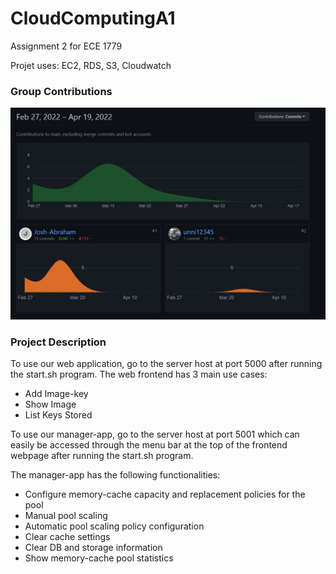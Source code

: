 # CloudComputingA1

Assignment 2 for ECE 1779

Projet uses: EC2, RDS, S3, Cloudwatch

### Group Contributions
![group_contributions](https://github.com/Josh-Abraham/CloudComputingA2/blob/main/Documents/contrib.JPG?raw=true)

### Project Description
To use our web application, go to the server host at port 5000 after running the start.sh program.
The web frontend has 3 main use cases:
  *	Add Image-key
  *	Show Image
  *	List Keys Stored

To use our manager-app, go to the server host at port 5001 which can easily be accessed through the menu bar at the top of the frontend webpage after running the start.sh program.

The manager-app has the following functionalities:
  * Configure memory-cache capacity and replacement policies for the pool
  * Manual pool scaling
  * Automatic pool scaling policy configuration
  * Clear cache settings
  * Clear DB and storage information
  * Show memory-cache pool statistics




